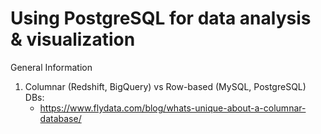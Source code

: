 # Using PostgreSQL for data analysis & visualization

General Information

1. Columnar (Redshift, BigQuery) vs Row-based (MySQL, PostgreSQL) DBs:
    - https://www.flydata.com/blog/whats-unique-about-a-columnar-database/
